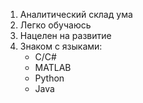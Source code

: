 1. Аналитический склад ума
2. Легко обучаюсь
3. Нацелен на развитие
4. Знаком с языками:
   * C/C#
   * MATLAB
   * Python
   * Java
